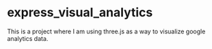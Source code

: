 # express_visual_analytics

This is a project where I am using three.js as a way to visualize google analytics data.